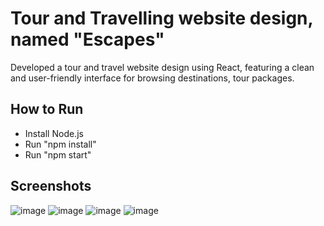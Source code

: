 # Tour and Travelling website design, named "Escapes"

Developed a tour and travel website design using React, featuring a clean and user-friendly interface for browsing destinations, tour packages.

## How to Run

<ul>
 <li>Install Node.js</li>
 <li>Run "npm install"</li>
  <li>Run "npm start"</li>
 </ul>
 
 ## Screenshots

![image](https://user-images.githubusercontent.com/102801379/214359546-51c3ac4f-5895-43dd-a422-8ec6fd77c841.png)
![image](https://user-images.githubusercontent.com/102801379/214359728-b342773f-b87f-4db4-a9a4-75a97dc6d8bb.png)
![image](https://user-images.githubusercontent.com/102801379/214359787-7d8f5012-e51e-4027-adb3-5f14e5d1aebe.png)
![image](https://user-images.githubusercontent.com/102801379/214359868-82d3e233-2e93-45f3-ac15-18e7c492ed9d.png)

